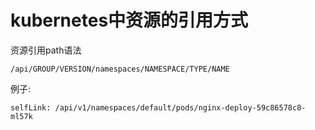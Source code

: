 # kubernetes中资源的引用方式

资源引用path语法

```
/api/GROUP/VERSION/namespaces/NAMESPACE/TYPE/NAME
```

例子:

```
selfLink: /api/v1/namespaces/default/pods/nginx-deploy-59c86578c8-ml57k
```

